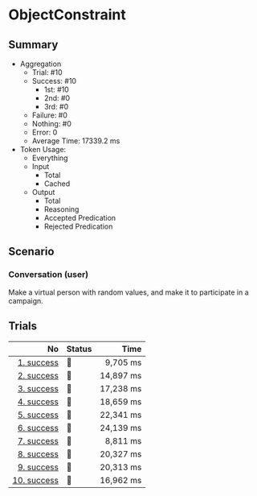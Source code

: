 # ObjectConstraint
## Summary
  - Aggregation
    - Trial: #10
    - Success: #10
      - 1st: #10
      - 2nd: #0
      - 3rd: #0
    - Failure: #0
    - Nothing: #0
    - Error: 0
    - Average Time: 17339.2 ms
  - Token Usage:
    - Everything
    - Input
      - Total
      - Cached
    - Output
      - Total
      - Reasoning
      - Accepted Predication
      - Rejected Predication

## Scenario
### Conversation (user)
Make a virtual person with random values,
and make it to participate in a campaign.

## Trials
No | Status | Time
---:|:-------|------:
[1. success](./trials/1.success.json) | 🥇 | 9,705 ms
[2. success](./trials/2.success.json) | 🥇 | 14,897 ms
[3. success](./trials/3.success.json) | 🥇 | 17,238 ms
[4. success](./trials/4.success.json) | 🥇 | 18,659 ms
[5. success](./trials/5.success.json) | 🥇 | 22,341 ms
[6. success](./trials/6.success.json) | 🥇 | 24,139 ms
[7. success](./trials/7.success.json) | 🥇 | 8,811 ms
[8. success](./trials/8.success.json) | 🥇 | 20,327 ms
[9. success](./trials/9.success.json) | 🥇 | 20,313 ms
[10. success](./trials/10.success.json) | 🥇 | 16,962 ms